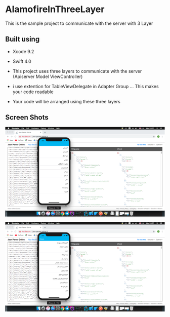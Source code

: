 # AlamofireInThreeLayer

This is the sample project to  communicate with the server with 3 Layer

## Built using
 - Xcode 9.2
 - Swift 4.0
 
 - This project uses three layers to communicate with the server (Apiserver Model ViewController)
 - i use extention for TableViewDelegate in Adapter Group ...  This makes your code readable
 - Your code will be arranged using these three layers
 
## Screen Shots
![marty-mcfly](https://github.com/mahdifarshid/AlamofireInThreeLayer/blob/master/Screen%20Shot%202019-03-27%20at%2014.07.53.png)

![marty-mcfly](https://github.com/mahdifarshid/AlamofireInThreeLayer/blob/master/Screen%20Shot%202019-03-27%20at%2014.07.57.png)

